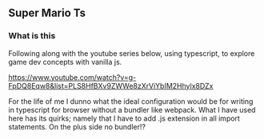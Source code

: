 ## Super Mario Ts

### What is this

Following along with the youtube series below, using typescript, to explore game dev concepts with vanilla js.

https://www.youtube.com/watch?v=g-FpDQ8Eqw8&list=PLS8HfBXv9ZWWe8zXrViYbIM2Hhylx8DZx

For the life of me I dunno what the ideal configuration would be for writing in typescript for browser without a bundler like webpack.  What I have used here has its quirks; namely that I have to add .js extension in all import statements. On the plus side no bundler!?

